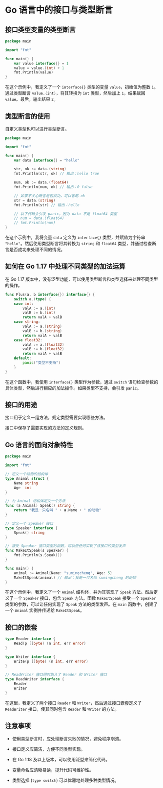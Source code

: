 # Go 语言中的接口与类型断言

## 接口类型变量的类型断言

```go
package main

import "fmt"

func main() {
    var value interface{} = 1
    value = value.(int) + 1
    fmt.Println(value)
}
```

在这个示例中，我定义了一个 `interface{}` 类型的变量 `value`，初始值为整数 `1`。通过类型断言 `value.(int)`，将其转换为 `int` 类型，然后加上 `1`，结果赋回 `value`。最后，输出结果 `2`。

## 类型断言的使用

自定义类型也可以进行类型断言。

```go
package main

import "fmt"

func main() {
    var data interface{} = "hello"

    str, ok := data.(string)
    fmt.Println(str, ok) // 输出：hello true

    num, ok := data.(float64)
    fmt.Println(num, ok) // 输出：0 false

    // 如果不关心断言是否成功，可以省略 ok
    str = data.(string)
    fmt.Println(str) // 输出：hello

    // 以下代码会引发 panic，因为 data 不是 float64 类型
    // num = data.(float64)
    // fmt.Println(num)
}
```

在这个示例中，我将变量 `data` 定义为 `interface{}` 类型，并赋值为字符串 `"hello"`。然后使用类型断言将其转换为 `string` 和 `float64` 类型，并通过检查断言是否成功来处理不同的情况。

## 如何在 Go 1.17 中处理不同类型的加法运算

在 Go 1.17 版本中，没有泛型功能，可以使用类型断言和类型选择来处理不同类型的操作。

```go
func Plus(a, b interface{}) interface{} {
    switch a.(type) {
    case int:
        valA := a.(int)
        valB := b.(int)
        return valA + valB
    case string:
        valA := a.(string)
        valB := b.(string)
        return valA + valB
    case float32:
        valA := a.(float32)
        valB := b.(float32)
        return valA + valB
    default:
        panic("类型不支持")
    }
}
```

在这个函数中，我使用 `interface{}` 类型作为参数，通过 `switch` 语句检查参数的具体类型，然后进行相应的加法操作。如果类型不支持，会引发 `panic`。

## 接口的用途

接口用于定义一组方法，规定类型需要实现哪些方法。

接口中保存了需要实现的方法的定义规则。

## Go 语言的面向对象特性

```go
package main

import "fmt"

// 定义一个动物的结构体
type Animal struct {
    Name string
    Age  int
}

// 为 Animal 结构体定义一个方法
func (a Animal) Speak() string {
    return "我是一只名叫 " + a.Name + " 的动物"
}

// 定义一个 Speaker 接口
type Speaker interface {
    Speak() string
}

// 接受 Speaker 接口类型的函数，可以使任何实现了该接口的类型发声
func MakeItSpeak(s Speaker) {
    fmt.Println(s.Speak())
}

func main() {
    animal := Animal{Name: "sumingcheng", Age: 5}
    MakeItSpeak(animal) // 输出：我是一只名叫 sumingcheng 的动物
}
```

在这个示例中，我定义了一个 `Animal` 结构体，并为其实现了 `Speak` 方法。然后定义了一个 `Speaker` 接口，包含 `Speak` 方法。函数 `MakeItSpeak` 接受一个 `Speaker` 类型的参数，可以让任何实现了 `Speak` 方法的类型发声。在 `main` 函数中，创建了一个 `Animal` 实例并传递给 `MakeItSpeak`。

## 接口的嵌套

```go
type Reader interface {
    Read(p []byte) (n int, err error)
}

type Writer interface {
    Write(p []byte) (n int, err error)
}

// ReadWriter 接口同时嵌入了 Reader 和 Writer 接口
type ReadWriter interface {
    Reader
    Writer
}
```

在这里，我定义了两个接口 `Reader` 和 `Writer`，然后通过接口嵌套定义了 `ReadWriter` 接口，使其同时包含 `Reader` 和 `Writer` 的方法。

## 注意事项

- 使用类型断言时，应处理断言失败的情况，避免程序崩溃。

- 接口定义应简洁，方便不同类型实现。

- 在 Go 1.18 及以上版本，可以使用泛型来简化代码。

- 变量命名应清晰易读，提升代码可维护性。

- 类型选择 (`type switch`) 可以优雅地处理多种类型情况。
